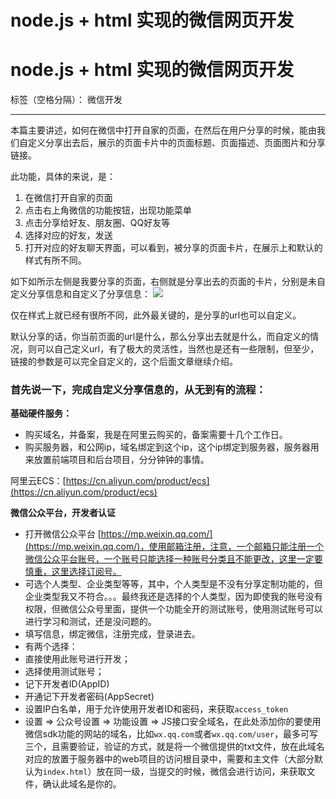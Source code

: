 # node.js + html 实现的微信网页开发

# node.js + html 实现的微信网页开发

标签（空格分隔）： 微信开发

---

本篇主要讲述，如何在微信中打开自家的页面，在然后在用户分享的时候，能由我们自定义分享出去后，展示的页面卡片中的页面标题、页面描述、页面图片和分享链接。

此功能，具体的来说，是：
1. 在微信打开自家的页面
2. 点击右上角微信的功能按钮，出现功能菜单
3. 点击分享给好友、朋友圈、QQ好友等
4. 选择对应的好友，发送
5. 打开对应的好友聊天界面，可以看到，被分享的页面卡片，在展示上和默认的样式有所不同。

如下如所示左侧是我要分享的页面，右侧就是分享出去的页面的卡片，分别是未自定义分享信息和自定义了分享信息：
![](https://ws2.sinaimg.cn/large/006tNc79ly1fzkco6tvqhj30u00v8k11.jpg)

仅在样式上就已经有很所不同，此外最关键的，是分享的url也可以自定义。

默认分享的话，你当前页面的url是什么，那么分享出去就是什么，而自定义的情况，则可以自己定义url，有了极大的灵活性，当然也是还有一些限制，但至少，链接的参数是可以完全自定义的，这个后面文章继续介绍。

### 首先说一下，完成自定义分享信息的，从无到有的流程：

**基础硬件服务：**

- 购买域名，并备案，我是在阿里云购买的，备案需要十几个工作日。
- 购买服务器，和公网ip，域名绑定到这个ip，这个ip绑定到服务器，服务器用来放置前端项目和后台项目，分分钟钟的事情。

阿里云ECS：[https://cn.aliyun.com/product/ecs](https://cn.aliyun.com/product/ecs)

**微信公众平台，开发者认证**

- 打开微信公众平台 [https://mp.weixin.qq.com/](https://mp.weixin.qq.com/)，使用邮箱注册，注意，一个邮箱只能注册一个微信公众平台账号，一个账号只能选择一种账号分类且不能更改，这里一定要慎重，这里选择订阅号。
- 可选个人类型、企业类型等等，其中，个人类型是不没有分享定制功能的，但企业类型我又不符合。。。最终我还是选择的个人类型，因为即使我的账号没有权限，但微信公众号里面，提供一个功能全开的测试账号，使用测试账号可以进行学习和测试，还是没问题的。
- 填写信息，绑定微信，注册完成，登录进去。
- 有两个选择：
 - 直接使用此账号进行开发；
 - 选择使用测试账号；
- 记下开发者ID(AppID)
- 开通记下开发者密码(AppSecret)
- 设置IP白名单，用于允许使用开发者ID和密码，来获取```access_token```
- 设置 => 公众号设置 => 功能设置 => JS接口安全域名，在此处添加你的要使用微信sdk功能的网站的域名，比如```wx.qq.com```或者```wx.qq.com/user```，最多可写三个，且需要验证，验证的方式，就是将一个微信提供的txt文件，放在此域名对应的放置于服务器中的web项目的访问根目录中，需要和主文件（大部分默认为```index.html```）放在同一级，当提交的时候，微信会进行访问，来获取文件，确认此域名是你的。
